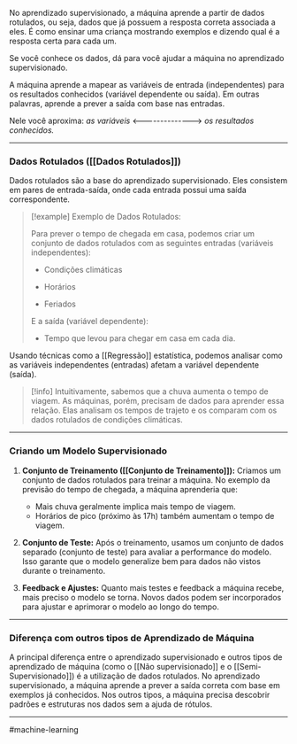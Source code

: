 No aprendizado supervisionado, a máquina aprende a partir de dados rotulados, ou seja, dados que já possuem a resposta correta associada a eles. É como ensinar uma criança mostrando exemplos e dizendo qual é a resposta certa para cada um.

Se você conhece os dados, dá para você ajudar a máquina no aprendizado supervisionado.

A máquina aprende a mapear as variáveis de entrada (independentes) para os resultados conhecidos (variável dependente ou saída). Em outras palavras, aprende a prever a saída com base nas entradas.

Nele você aproxima:
	*as variáveis*  <-------------->  *os resultados conhecidos.*

---
### Dados Rotulados ([[Dados Rotulados]])

Dados rotulados são a base do aprendizado supervisionado. Eles consistem em pares de entrada-saída, onde cada entrada possui uma saída correspondente.

> [!example] Exemplo de Dados Rotulados:
> 
> Para prever o tempo de chegada em casa, podemos criar um conjunto de dados rotulados com as seguintes entradas (variáveis independentes):
> 
> - Condições climáticas
>     
> - Horários
>     
> - Feriados
>     
> 
> E a saída (variável dependente):
> 
> - Tempo que levou para chegar em casa em cada dia.
>     

Usando técnicas como a [[Regressão]] estatística, podemos analisar como as variáveis independentes (entradas) afetam a variável dependente (saída).

> [!info] Intuitivamente, sabemos que a chuva aumenta o tempo de viagem. As máquinas, porém, precisam de dados para aprender essa relação. Elas analisam os tempos de trajeto e os comparam com os dados rotulados de condições climáticas.

---
### Criando um Modelo Supervisionado

1. **Conjunto de Treinamento ([[Conjunto de Treinamento]]):** Criamos um conjunto de dados rotulados para treinar a máquina. No exemplo da previsão do tempo de chegada, a máquina aprenderia que:
    
    - Mais chuva geralmente implica mais tempo de viagem.
    - Horários de pico (próximo às 17h) também aumentam o tempo de viagem.
    
2. **Conjunto de Teste:** Após o treinamento, usamos um conjunto de dados separado (conjunto de teste) para avaliar a performance do modelo. Isso garante que o modelo generalize bem para dados não vistos durante o treinamento.
    
3. **Feedback e Ajustes:** Quanto mais testes e feedback a máquina recebe, mais preciso o modelo se torna. Novos dados podem ser incorporados para ajustar e aprimorar o modelo ao longo do tempo.
    

---
### Diferença com outros tipos de Aprendizado de Máquina

A principal diferença entre o aprendizado supervisionado e outros tipos de aprendizado de máquina (como o [[Não supervisionado]] e o [[Semi-Supervisionado]]) é a utilização de dados rotulados. No aprendizado supervisionado, a máquina aprende a prever a saída correta com base em exemplos já conhecidos. Nos outros tipos, a máquina precisa descobrir padrões e estruturas nos dados sem a ajuda de rótulos.

---
#machine-learning 
